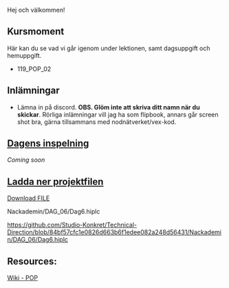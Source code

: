 Hej och välkommen!

## Kursmoment
Här kan du se vad vi går igenom under lektionen, samt dagsuppgift och hemuppgift.

* 119_POP_02

## Inlämningar

- Lämna in på discord. **OBS. Glöm inte att skriva ditt namn när du skickar**. Rörliga inlämningar vill jag ha som flipbook, annars går screen shot bra, gärna tillsammans med nodnätverket/vex-kod.

## [Dagens inspelning](-)

*Coming soon*

## <a href="Dag6.hiplc" download>Ladda ner projektfilen</a>

<a id="raw-url" target="_blank" href="https://raw.githubusercontent.com/Studio-Konkret/Technical-Direction/master/Nackademin/DAG_06/Dag6.hiplc">Download FILE</a>

Nackademin/DAG_06/Dag6.hiplc

https://github.com/Studio-Konkret/Technical-Direction/blob/84bf57cfc1e0826d663b6f1edee082a248d56431/Nackademin/DAG_06/Dag6.hiplc

## Resources:
[Wiki - POP](https://github.com/Studio-Konkret/Technical-Direction/wiki/POP)
